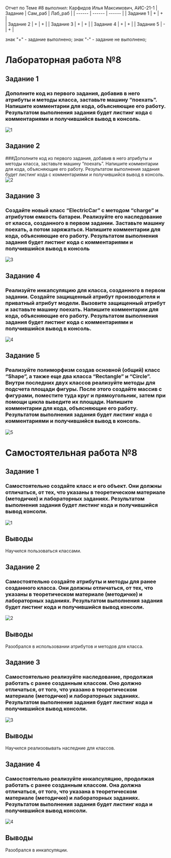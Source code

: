 Отчет по Теме #8 выполнил:
Карфидов Илья Максимович, АИС-21-1
| Задание | Сам_раб | Лаб_раб | 
| ------ | ------ | ------ | 
| Задание 1 | + | + |  
| Задание 2 | + | + | 
| Задание 3 | + | + | 
| Задание 4 | + | + | 
| Задание 5 | - | + |

знак "+" - задание выполнено; знак "-" - задание не выполнено;

# Лабораторная работа №8
## Задание 1
### Дополните код из первого задания, добавив в него атрибуты и методы класса, заставьте машину “поехать”. Напишите комментарии для кода, объясняющие его работу. Результатом выполнения задания будет листинг кода с комментариями и получившийся вывод в консоль. 
![1](https://github.com/KIMAIS21/student_fifth_semester/assets/147364549/3d77ced3-6966-4212-b01b-6348c42f01fa)

## Задание 2
###Дополните код из первого задания, добавив в него атрибуты и методы класса, заставьте машину “поехать”. Напишите комментарии для кода, объясняющие его работу. Результатом выполнения задания будет листинг кода с комментариями и получившийся вывод в консоль. 
![2](https://github.com/KIMAIS21/student_fifth_semester/assets/147364549/27ae44ff-01b5-4cf8-8da9-3db59edf0e60)

## Задание 3
### Создайте новый класс “ElectricCar” с методом “charge” и атрибутом емкость батареи. Реализуйте его наследование от класса, созданного в первом задании. Заставьте машину поехать, а потом заряжаться. Напишите комментарии для кода, объясняющие его работу. Результатом выполнения задания будет листинг кода с комментариями и получившийся вывод в консоль
![3](https://github.com/KIMAIS21/student_fifth_semester/assets/147364549/c1fea0a3-6ca9-4ac6-bc50-5ae58ec82054)

## Задание 4
### Реализуйте инкапсуляцию для класса, созданного в первом задании. Создайте защищенный атрибут производителя и приватный атрибут модели. Вызовите защищенный атрибут и заставьте машину поехать. Напишите комментарии для кода, объясняющие его работу. Результатом выполнения задания будет листинг кода с комментариями и получившийся вывод в консоль.
![4](https://github.com/KIMAIS21/student_fifth_semester/assets/147364549/a0b67af4-9b15-43c4-910a-97c3e3894a0a)

## Задание 5
### Реализуйте полиморфизм создав основной (общий) класс “Shape”, а также еще два класса “Rectangle” и “Circle”. Внутри последних двух классов реализуйте методы для подсчета площади фигуры. После этого создайте массив с фигурами, поместите туда круг и прямоугольник, затем при помощи цикла выведите их площади. Напишите комментарии для кода, объясняющие его работу. Результатом выполнения задания будет листинг кода с комментариями и получившийся вывод в консоль.
![5](https://github.com/KIMAIS21/student_fifth_semester/assets/147364549/ca442baf-41ba-4e41-abdb-f536a24652a9)

# Самостоятельная работа №8
## Задание 1
### Самостоятельно создайте класс и его объект. Они должны отличаться, от тех, что указаны в теоретическом материале (методичке) и лабораторных заданиях. Результатом выполнения задания будет листинг кода и получившийся вывод консоли.
![1](https://github.com/KIMAIS21/student_fifth_semester/assets/147364549/f97459ba-fe93-43e2-9d55-d25461feb481)

## Выводы
Научился пользоваться классами.

## Задание 2
### Самостоятельно создайте атрибуты и методы для ранее созданного класса. Они должны отличаться, от тех, что указаны в теоретическом материале (методичке) и лабораторных заданиях. Результатом выполнения задания будет листинг кода и получившийся вывод консоли.
![2](https://github.com/KIMAIS21/student_fifth_semester/assets/147364549/eb37ce15-46d9-4672-b088-6fbb1bb97b27)

## Выводы
Разобрался в использовании атрибутов и методов для класса.

## Задание 3
### Самостоятельно реализуйте наследование, продолжая работать с ранее созданным классом. Оно должно отличаться, от того, что указано в теоретическом материале (методичке) и лабораторных заданиях. Результатом выполнения задания будет листинг кода и получившийся вывод консоли.
![3](https://github.com/KIMAIS21/student_fifth_semester/assets/147364549/f8cff788-86fe-4969-a4ab-d6b00d23f6a0)

## Выводы
Научился реализовывать наследние для классов.

## Задание 4
### Самостоятельно реализуйте инкапсуляцию, продолжая работать с ранее созданным классом. Она должна отличаться, от того, что указана в теоретическом материале (методичке) и лабораторных заданиях. Результатом выполнения задания будет листинг кода и получившийся вывод консоли.
![4](https://github.com/KIMAIS21/student_fifth_semester/assets/147364549/22cbdfe9-2f0e-4b7e-b6db-faec04fcfa36)

## Выводы
Разобрался в инкапсуляции.
